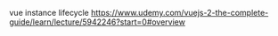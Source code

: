 vue instance lifecycle
https://www.udemy.com/vuejs-2-the-complete-guide/learn/lecture/5942246?start=0#overview